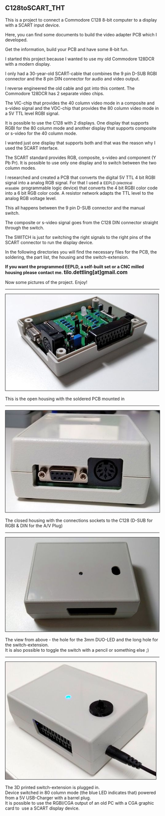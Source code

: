 <h2>C128toSCART_THT</h2>

<p>This is a project to connect a&nbsp;Commodore C128 8-bit computer to a display with a SCART input device.</p>

<p>Here, you can find some documents to build the video adapter PCB which I developed.</p>

<p>Get the information, build your PCB and have some 8-bit fun.</p>

<p>I started this project because I wanted to use my old Commodore 128DCR with a modern display.</p>

<p>I only had&nbsp;a 30-year-old SCART-cable that combines the 9 pin D-SUB RGBI connector and the 8 pin DIN connector for audio and video output.</p>

<p>I reverse engineered the old cable and got into this content. The Commodore 128DCR has 2 separate video chips.</p>

<p>The VIC-chip that provides the 40 column video mode in a composite and s-video signal and the VDC-chip that provides the 80 column video mode in a 5V TTL level RGBI signal.&nbsp;</p>

<p>It is possible to use the C128 with 2 displays. One display that supports RGBI for the 80 column mode and another display that supports composite or s-video for the 40 column mode.</p>

<p>I wanted just one display that supports both and that was the reason why I used&nbsp;the SCART interface.</p>

<p>The SCART standard provides RGB, composite, s-video and component (Y Pb&nbsp;Pr). It is possible to use only one display and to switch between the two column modes.</p>

<p>I researched and created a PCB that converts the digital 5V TTL 4 bit RGBI signal into a analog RGB signal. For that I used a <span style="font-family: Arial, Helvetica, sans-serif; font-size: 12px;">EEPLD (electrical erasable&nbsp;</span>&nbsp;programmable logic device) that converts the 4 bit RGBI color code into a 6 bit RGB color code. A resistor network adapts the TTL level to the analog RGB voltage level.</p>

<p>This all happens between the 9 pin D-SUB connector and the manual switch.</p>

<p>The composite or s-video signal goes from the C128 DIN connector straight through the switch.</p>

<p>The SWITCH is just for switching the right signals to the right pins of the SCART connector to run the display device.</p>

<p>In the following directories you will find the necessary files for the PCB, the soldering, the part list, the housing and the switch-extension.</p>

<p><strong>If you want the programmed EEPLD, a self-built&nbsp;set or a CNC milled housing please contact me. <big>tilo.dettling[at]gmail.com</big></strong></p>

<p>Now some pictures of the project.&nbsp;Enjoy!</p>

<hr />
<p><img alt="PCB in open housing" src="./pics/C128toSCART04.jpg" style="border-width: 1px; border-style: solid;" /></p>

<p>This is the open housing with the soldered PCB mounted in</p>

<hr />
<p><img alt="closed housing - connections to the C128" src="./pics/C128toSCART06.jpg" style="border-width: 1px; border-style: solid;" /></p>

<p>The closed housing with the connections sockets to the C128 (D-SUB for RGBI &amp; DIN for the A/V Plug)</p>

<hr />
<p><img alt="closed housing - the longhole for the switch-extension" src="./pics/C128toSCART09.jpg" style="border-width: 1px; border-style: solid;" /></p>

<p>The view from above - the hole for the 3mm DUO-LED and the long hole for the switch-extension.<br />
It is also possible to toggle the switch with a pencil or something else ;)</p>

<hr />
<p><img alt="housing LED blue (80 column mode)" src="./pics/C128toSCART11.jpg" style="border-width: 1px; border-style: solid;" /></p>

<p>The 3D printed switch-extension is plugged in.<br />
Device switched in 80 column mode (the blue LED indicates that) powered from a 5V USB-Charger with a barrel plug.<br />
It is possible to use the RGBI/CGA output of an&nbsp;old PC with a CGA graphic card to&nbsp; use a SCART display device.&nbsp;</p>
